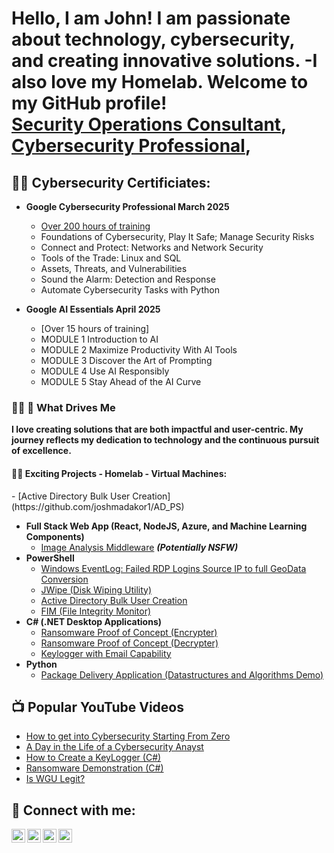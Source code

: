 <h1>Hello, I am John! I am passionate about technology, cybersecurity, and creating innovative solutions. -I also love my Homelab. Welcome to my GitHub profile! <br/><a href="https://github.com/thecult03">Security Operations Consultant</a>, <a href="https://www.linkedin.com/in/john-m-becht/">Cybersecurity Professional</a>, 
  
<h2>👨‍💻 Cybersecurity Certificiates:</h2>

- <b>Google Cybersecurity Professional March 2025</b>
  - [Over 200 hours of training](https://coursera.org/share/5d59ea5eddd55360c9cb6288f1dd0739)
  - Foundations of Cybersecurity, Play It Safe; Manage Security Risks
  - Connect and Protect: Networks and Network Security
  - Tools of the Trade: Linux and SQL
  - Assets, Threats, and Vulnerabilities
  - Sound the Alarm: Detection and Response
  - Automate Cybersecurity Tasks with Python

- <b>Google AI Essentials April 2025</b>
  - [Over 15 hours of training]
  - MODULE 1 Introduction to AI
  - MODULE 2 Maximize Productivity With AI Tools
  - MODULE 3 Discover the Art of Prompting
  - MODULE 4 Use AI Responsibly
  - MODULE 5 Stay Ahead of the AI Curve
 
<h3>👨‍💻 🌟 What Drives Me </h3>
<b> I love creating solutions that are both impactful and user-centric. My journey reflects my dedication to technology and the continuous pursuit of excellence.</b>

  
<h4>👨‍💻 Exciting Projects - Homelab - Virtual Machines:</h4>
  - [Active Directory Bulk User Creation](https://github.com/joshmadakor1/AD_PS)


- <b>Full Stack Web App (React, NodeJS, Azure, and Machine Learning Components)</b>
  - [Image Analysis Middleware](https://github.com/joshmadakor1/4chan-Image-Analysis-Middleware-C964) <b><i>(Potentially NSFW)</b></i>
- <b>PowerShell</b>
  - [Windows EventLog: Failed RDP Logins Source IP to full GeoData Conversion](https://github.com/joshmadakor1/Sentinel-Lab)
  - [JWipe (Disk Wiping Utility)](https://github.com/joshmadakor1/Jwipe.PowerShell)
  - [Active Directory Bulk User Creation](https://github.com/joshmadakor1/AD_PS)
  - [FIM (File Integrity Monitor)](https://github.com/joshmadakor1/PowerShell-Integrity-FIM)
- <b>C# (.NET Desktop Applications)</b>
  - [Ransomware Proof of Concept (Encrypter)](https://github.com/joshmadakor1/EncrypterPOC)
  - [Ransomware Proof of Concept (Decrypter)](https://github.com/joshmadakor1/DecrypterPOC)
  - [Keylogger with Email Capability](https://github.com/joshmadakor1/Key-Logger-With-Email)
- <b>Python</b>
  - [Package Delivery Application (Datastructures and Algorithms Demo)](https://github.com/joshmadakor1/Package-Delivery-Pathfinding-Algorithm)

<h2>📺 Popular YouTube Videos</h2>

- [How to get into Cybersecurity Starting From Zero](https://www.youtube.com/watch?v=a83ASGn_V_s)
- [A Day in the Life of a Cybersecurity Anayst](https://www.youtube.com/watch?v=uHy3oM7NnoU)
- [How to Create a KeyLogger (C#)](https://www.youtube.com/watch?v=N-L9hklSlNk)
- [Ransomware Demonstration (C#)](https://www.youtube.com/watch?v=OfvdQeh79s0)
- [Is WGU Legit?](https://www.youtube.com/watch?v=E2MwRWxDBkA)

<h2> 🤳 Connect with me:</h2>

[<img align="left" alt="JoshMadakor | YouTube" width="22px" src="https://cdn.jsdelivr.net/npm/simple-icons@v3/icons/youtube.svg" />][youtube]
[<img align="left" alt="JoshMadakor | Twitter" width="22px" src="https://cdn.jsdelivr.net/npm/simple-icons@v3/icons/twitter.svg" />][twitter]
[<img align="left" alt="JoshMadakor | LinkedIn" width="22px" src="https://cdn.jsdelivr.net/npm/simple-icons@v3/icons/linkedin.svg" />][linkedin]
[<img align="left" alt="JoshMadakor | Instagram" width="22px" src="https://cdn.jsdelivr.net/npm/simple-icons@v3/icons/instagram.svg" />][instagram]

[twitter]: https://twitter.com/joshmadakor
[youtube]: https://www.youtube.com/c/joshmadakor
[instagram]: https://www.instagram.com/joshmadakor/
[linkedin]: https://linkedin.com/in/joshmadakor

<!--
**joshmadakor1/joshmadakor1** is a ✨ _special_ ✨ repository because its `README.md` (this file) appears on your GitHub profile.

Here are some ideas to get you started:

- 🔭 I’m currently working on ...
- 🌱 I’m currently learning ...
- 👯 I’m looking to collaborate on ...
- 🤔 I’m looking for help with ...
- 💬 Ask me about ...
- 📫 How to reach me: ...
- 😄 Pronouns: ...
- ⚡ Fun fact: ...
-->

